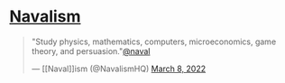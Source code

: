 
# [Navalism](https://twitter.com/NavalismHQ/status/1501144948292341765)

> "Study physics, mathematics, computers, microeconomics, game theory, and persuasion."[@naval](https://twitter.com/naval?ref_src=twsrc%5Etfw)
> 
> — [[Naval]]ism (@NavalismHQ) [March 8, 2022](https://twitter.com/NavalismHQ/status/1501144948292341765?ref_src=twsrc%5Etfw)
